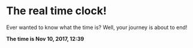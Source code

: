 # The real time clock!

Ever wanted to know what the time is? Well, your journey is about to end!

**The time is Nov 10, 2017, 12:39**